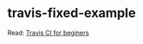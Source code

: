 # travis-fixed-example

Read: [Travis CI for beginers](https://docs.travis-ci.com/user/for-beginners)
